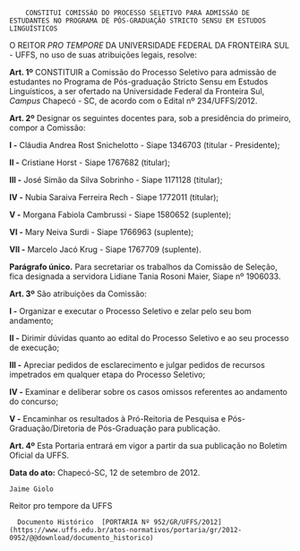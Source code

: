         CONSTITUI COMISSÃO DO PROCESSO SELETIVO PARA ADMISSÃO DE ESTUDANTES NO PROGRAMA DE PÓS-GRADUAÇÃO STRICTO SENSU EM ESTUDOS LINGUÍSTICOS  

O REITOR *PRO TEMPORE* DA UNIVERSIDADE FEDERAL DA FRONTEIRA SUL - UFFS, no uso de suas atribuições legais, resolve:

 **Art. 1º** CONSTITUIR a Comissão do Processo Seletivo para admissão de estudantes no Programa de Pós-graduação Stricto Sensu em Estudos Linguísticos, a ser ofertado na Universidade Federal da Fronteira Sul, *Campus* Chapecó - SC, de acordo com o Edital nº 234/UFFS/2012.

 **Art. 2º** Designar os seguintes docentes para, sob a presidência do primeiro, compor a Comissão:

 **I -** Cláudia Andrea Rost Snichelotto - Siape 1346703 (titular - Presidente);

 **II -** Cristiane Horst - Siape 1767682 (titular);

 **III -** José Simão da Silva Sobrinho - Siape 1171128 (titular);

 **IV -** Nubia Saraiva Ferreira Rech - Siape 1772011 (titular);

 **V -** Morgana Fabiola Cambrussi - Siape 1580652 (suplente);

 **VI -** Mary Neiva Surdi - Siape 1766963 (suplente);

 **VII -** Marcelo Jacó Krug - Siape 1767709 (suplente).

 **Parágrafo único.** Para secretariar os trabalhos da Comissão de Seleção, fica designada a servidora Lidiane Tania Rosoni Maier, Siape nº 1906033.

 **Art. 3º** São atribuições da Comissão:

 **I -** Organizar e executar o Processo Seletivo e zelar pelo seu bom andamento;

 **II -** Dirimir dúvidas quanto ao edital do Processo Seletivo e ao seu processo de execução;

 **III -** Apreciar pedidos de esclarecimento e julgar pedidos de recursos impetrados em qualquer etapa do Processo Seletivo;

 **IV -** Examinar e deliberar sobre os casos omissos referentes ao andamento do concurso;

 **V -** Encaminhar os resultados à Pró-Reitoria de Pesquisa e Pós- Graduação/Diretoria de Pós-Graduação para publicação.

 **Art. 4º** Esta Portaria entrará em vigor a partir da sua publicação no Boletim Oficial da UFFS.

  

   **Data do ato:** Chapecó-SC, 12 de setembro de 2012.   
 

    Jaime Giolo   
 Reitor pro tempore da UFFS 

      Documento Histórico  [PORTARIA Nº 952/GR/UFFS/2012](https://www.uffs.edu.br/atos-normativos/portaria/gr/2012-0952/@@download/documento_historico)     
      